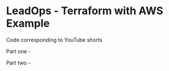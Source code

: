 # LeadOps - Terraform with AWS Example

Code corresponding to YouTube shorts

Part one - 

Part two - 